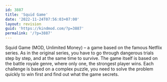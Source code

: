 ```yaml
---
id: 3887
title: 'Squid Game'
date: '2022-11-24T07:56:03+07:00'
layout: revision
guid: 'https://kindmod.com/?p=3887'
permalink: '/?p=3887'
---
```


Squid Game (MOD, Unlimited Money) – a game based on the famous Netflix series. As in the original series, you have to go through dangerous trials step by step, and at the same time to survive. The game itself is based on the battle royale genre, where only one, the strongest player wins. Each challenge is based on a complex puzzle, you need to solve the problem quickly to win first and find out what the game secrets.